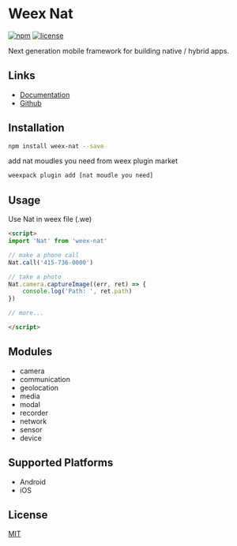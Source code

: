 # Weex Nat

[![npm](https://badge.fury.io/js/weex-nat.svg)](https://www.npmjs.com/package/weex-nat)
[![license](https://img.shields.io/npm/l/weex-nat.svg)](https://www.npmjs.com/package/weex-nat)

Next generation mobile framework for building native / hybrid apps.

## Links

- [Documentation](http://natjs.com/)
- [Github](https://github.com/natjs/)

## Installation

```bash
npm install weex-nat --save
```

add nat moudles you need from weex plugin market

```bash
weexpack plugin add [nat moudle you need]
```

## Usage

Use Nat in weex file (.we)

```html
<script>
import 'Nat' from 'weex-nat'

// make a phone call
Nat.call('415-736-0000')

// take a photo
Nat.camera.captureImage((err, ret) => {
    console.log('Path: ', ret.path)
})

// more...

</script>
```

## Modules

- camera
- communication
- geolocation
- media
- modal
- recorder
- network
- sensor
- device

## Supported Platforms

- Android
- iOS

## License

[MIT](http://opensource.org/licenses/MIT)

